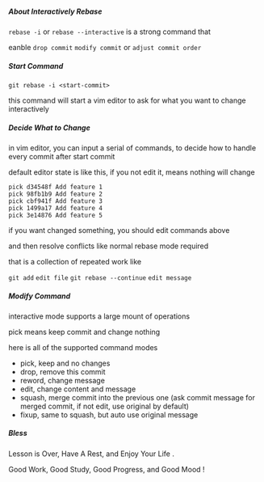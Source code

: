##### About Interactively Rebase

`rebase -i` or `rebase --interactive` is a strong command that

eanble `drop commit` `modify commit` or `adjust commit order`

##### Start Command

```shell
git rebase -i <start-commit>
```

this command will start a vim editor to ask for what you want to change interactively

##### Decide What to Change

in vim editor, you can input a serial of commands, to decide how to handle every commit after start commit

default editor state is like this, if you not edit it, means nothing will change

```shell
pick d34548f Add feature 1
pick 98fb1b9 Add feature 2
pick cbf941f Add feature 3
pick 1499a17 Add feature 4
pick 3e14876 Add feature 5
```

if you want changed something, you should edit commands above

and then resolve conflicts like normal rebase mode required

that is a collection of repeated work like

`git add` `edit file` `git rebase --continue` `edit message`

##### Modify Command

interactive mode supports a large mount of operations

pick means keep commit and change nothing

here is all of the supported command modes

- pick, keep and no changes
- drop, remove this commit
- reword, change message
- edit, change content and message
- squash, merge commit into the previous one (ask commit message for merged commit, if not edit, use original by default)
- fixup, same to squash, but auto use original message

##### Bless

Lesson is Over, Have A Rest, and Enjoy Your Life .

Good Work, Good Study, Good Progress, and Good Mood !
